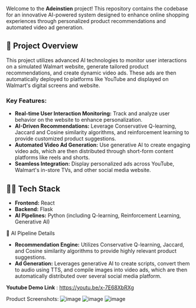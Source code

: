Welcome to the **Adeinstien** project! This repository contains the codebase for an innovative AI-powered system designed to enhance online shopping experiences through personalized product recommendations and automated video ad generation.

## 🚀 Project Overview

This project utilizes advanced AI technologies to monitor user interactions on a simulated Walmart website, generate tailored product recommendations, and create dynamic video ads. These ads are then automatically deployed to platforms like YouTube and displayed on Walmart's digital screens and website.

### Key Features:
- **Real-time User Interaction Monitoring:** Track and analyze user behavior on the website to enhance personalization.
- **AI-Driven Recommendations:** Leverage Conservative Q-learning, Jaccard and Cosine similarity algorithms, and reinforcement learning to provide customized product suggestions.
- **Automated Video Ad Generation:** Use generative AI to create engaging video ads, which are then distributed through short-form content platforms like reels and shorts.
- **Seamless Integration:** Display personalized ads across YouTube, Walmart's in-store TVs, and other social media website.

## 🧑‍💻 Tech Stack

- **Frontend:** React
- **Backend:** Flask
- **AI Pipelines:** Python (including Q-learning, Reinforcement Learning, Generative AI)

🧠 AI Pipeline Details
- **Recommendation Engine:** Utilizes Conservative Q-learning, Jaccard, and Cosine similarity algorithms to provide highly relevant product suggestions.
- **Ad Generation:** Leverages generative AI to create scripts, convert them to audio using TTS, and compile images into video ads, which are then automatically distributed over several social media platform.

**Youtube Demo Link** : https://youtu.be/x-7E68XbRXg

Product Screenshots:
![image](https://github.com/user-attachments/assets/77cac4f0-ea66-4f26-9db6-98db6953d168)
![image](https://github.com/user-attachments/assets/764b695a-686b-4cb4-932f-18e9fcfcd258)
![image](https://github.com/user-attachments/assets/711c3bb0-4dd2-481b-b92f-4566c976685a)


